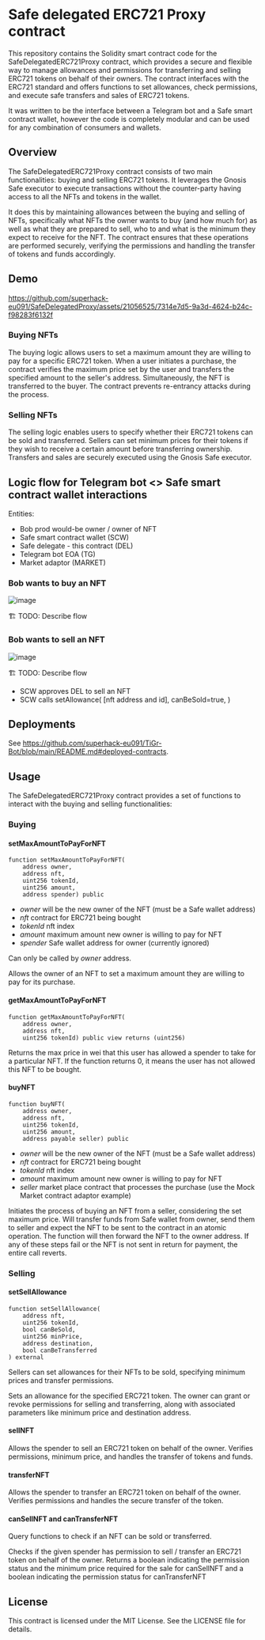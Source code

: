 # Safe delegated ERC721 Proxy contract

This repository contains the Solidity smart contract code for the SafeDelegatedERC721Proxy contract, which provides a secure and flexible way to manage allowances and permissions for transferring and selling ERC721 tokens on behalf of their owners. The contract interfaces with the ERC721 standard and offers functions to set allowances, check permissions, and execute safe transfers and sales of ERC721 tokens.

It was written to be the interface between a Telegram bot and a Safe smart contract wallet, however the code is completely modular and can be used for any combination of consumers and wallets.

## Overview

The SafeDelegatedERC721Proxy contract consists of two main functionalities: buying and selling ERC721 tokens. It leverages the Gnosis Safe executor to execute transactions without the counter-party having access to all the NFTs and tokens in the wallet. 

It does this by maintaining allowances between the buying and selling of NFTs, specifically what NFTs the owner wants to buy (and how much for) as well as what they are prepared to sell, who to and what is the minimum they expect to receive for the NFT. The contract ensures that these operations are performed securely, verifying the permissions and handling the transfer of tokens and funds accordingly.

## Demo

https://github.com/superhack-eu091/SafeDelegatedProxy/assets/21056525/7314e7d5-9a3d-4624-b24c-f98283f6132f

### Buying NFTs

The buying logic allows users to set a maximum amount they are willing to pay for a specific ERC721 token. When a user initiates a purchase, the contract verifies the maximum price set by the user and transfers the specified amount to the seller's address. Simultaneously, the NFT is transferred to the buyer. The contract prevents re-entrancy attacks during the process.

### Selling NFTs

The selling logic enables users to specify whether their ERC721 tokens can be sold and transferred. Sellers can set minimum prices for their tokens if they wish to receive a certain amount before transferring ownership. Transfers and sales are securely executed using the Gnosis Safe executor.

## Logic flow for Telegram bot <> Safe smart contract wallet interactions

Entities:
* Bob prod would-be owner / owner of NFT
* Safe smart contract wallet (SCW)
* Safe delegate - this contract (DEL)
* Telegram bot EOA (TG)
* Market adaptor (MARKET)

### Bob wants to buy an NFT

![image](https://github.com/superhack-eu091/SafeDelegatedProxy/assets/21056525/9f29cfda-b511-467e-919d-b44a7957e8e3)

🏗️ TODO: Describe flow

### Bob wants to sell an NFT

![image](https://github.com/superhack-eu091/SafeDelegatedProxy/assets/21056525/d4d56ecc-cacc-40a4-91a8-d01dcb5bb81f)

🏗️ TODO: Describe flow

* SCW approves DEL to sell an NFT
* SCW calls setAllowance( [nft address and id], canBeSold=true, )

## Deployments

See https://github.com/superhack-eu091/TiGr-Bot/blob/main/README.md#deployed-contracts.

## Usage

The SafeDelegatedERC721Proxy contract provides a set of functions to interact with the buying and selling functionalities:

### Buying

#### setMaxAmountToPayForNFT

```
function setMaxAmountToPayForNFT(
    address owner,
    address nft,
    uint256 tokenId,
    uint256 amount,
    address spender) public
```

* *owner* will be the new owner of the NFT (must be a Safe wallet address)
* *nft* contract for ERC721 being bought
* *tokenId* nft index
* *amount* maximum amount new owner is willing to pay for NFT
* *spender* Safe wallet address for owner (currently ignored)

Can only be called by *owner* address.

Allows the owner of an NFT to set a maximum amount they are willing to pay for its purchase.

#### getMaxAmountToPayForNFT

```
function getMaxAmountToPayForNFT(
    address owner,
    address nft,
    uint256 tokenId) public view returns (uint256)
```

Returns the max price in wei that this user has allowed a spender to take for a particular NFT. If the function returns 0, it means the user has not allowed this NFT to be bought.

#### buyNFT

```
function buyNFT(
    address owner,
    address nft,
    uint256 tokenId,
    uint256 amount,
    address payable seller) public
```

* *owner* will be the new owner of the NFT (must be a Safe wallet address)
* *nft* contract for ERC721 being bought
* *tokenId* nft index
* *amount* maximum amount new owner is willing to pay for NFT
* *seller* market place contract that processes the purchase (use the Mock Market contract adaptor example)

Initiates the process of buying an NFT from a seller, considering the set maximum price. Will transfer funds from Safe wallet from owner, send them to seller and expect the NFT to be sent to the contract in an atomic operation. The function will then forward the NFT to the owner address. If any of these steps fail or the NFT is not sent in return for payment, the entire call reverts.

### Selling

#### setSellAllowance

```
function setSellAllowance(
    address nft,
    uint256 tokenId,
    bool canBeSold,
    uint256 minPrice,
    address destination,
    bool canBeTransferred
) external
```

Sellers can set allowances for their NFTs to be sold, specifying minimum prices and transfer permissions.

Sets an allowance for the specified ERC721 token. The owner can grant or revoke permissions for selling and transferring, along with associated parameters like minimum price and destination address.

#### sellNFT

Allows the spender to sell an ERC721 token on behalf of the owner. Verifies permissions, minimum price, and handles the transfer of tokens and funds.

#### transferNFT

Allows the spender to transfer an ERC721 token on behalf of the owner. Verifies permissions and handles the secure transfer of the token.

#### canSellNFT and canTransferNFT

Query functions to check if an NFT can be sold or transferred.

Checks if the given spender has permission to sell / transfer an ERC721 token on behalf of the owner. Returns a boolean indicating the permission status and the minimum price required for the sale for canSellNFT and a boolean indicating the permission status for canTransferNFT

## License
This contract is licensed under the MIT License. See the LICENSE file for details.
